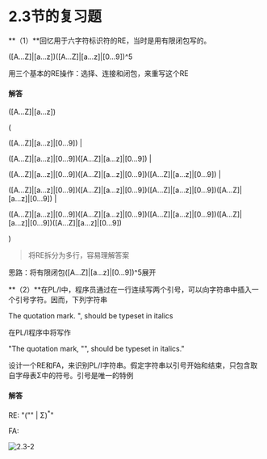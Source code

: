 # 2.3节的复习题

**（1）**回忆用于六字符标识符的RE，当时是用有限闭包写的。

([A...Z]|[a...z])([A...Z]|[a...z]|[0...9])^5

用三个基本的RE操作：选择、连接和闭包，来重写这个RE


#### 解答

([A...Z]|[a...z])

(

([A...Z]|[a...z]|[0...9]) |

 ([A...Z]|[a...z]|[0...9])([A...Z]|[a...z]|[0...9]) | 

([A...Z]|[a...z]|[0...9])([A...Z]|[a...z]|[0...9])([A...Z]|[a...z]|[0...9]) |

 ([A...Z]|[a...z]|[0...9])([A...Z]|[a...z]|[0...9])([A...Z]|[a...z]|[0...9])([A...Z]|[a...z]|[0...9]) |

([A...Z]|[a...z]|[0...9])([A...Z]|[a...z]|[0...9])([A...Z]|[a...z]|[0...9])([A...Z]|[a...z]|[0...9])([A...Z]|[a...z]|[0...9]) 

)

> 将RE拆分为多行，容易理解答案

思路：将有限闭包([A...Z]|[a...z]|[0...9])^5展开



**（2）**在PL/I中，程序员通过在一行连续写两个引号，可以向字符串中插入一个引号字符。因而，下列字符串

The quotation mark. ", should be typeset in italics

在PL/I程序中将写作

"The quotation mark, "", should be typeset in italics."

设计一个RE和FA，来识别PL/I字符串。假定字符串以引号开始和结束，只包含取自字母表Σ中的符号。引号是唯一的特例



#### 解答

RE: "("" | Σ)<sup>*</sup>"

FA: 

![2.3-2](https://raw.githubusercontent.com/chenpengcong/EAC2-book-exercise-answers/master/ch02/review_questions/2.3/assets/2.3-2.png)